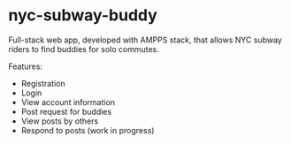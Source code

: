 # nyc-subway-buddy
Full-stack web app, developed with AMPPS stack, that allows NYC subway riders to find buddies for solo commutes.

Features:
- Registration
- Login
- View account information
- Post request for buddies
- View posts by others
- Respond to posts (work in progress)
